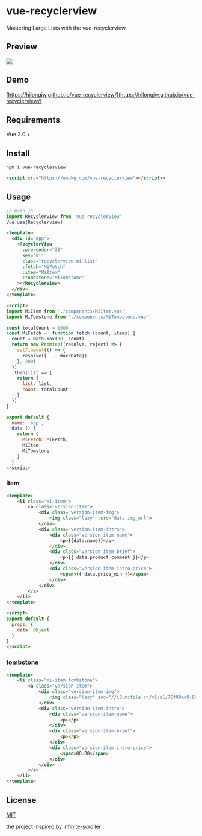 # vue-recyclerview

Mastering Large Lists with the vue-recyclerview

## Preview

![](https://hilongjw.github.io/vue-recyclerview/preview1.gif)


## Demo

[https://hilongjw.github.io/vue-recyclerview/](https://hilongjw.github.io/vue-recyclerview/)

## Requirements

Vue 2.0 +

## Install

```bash
npm i vue-recyclerview

```

```html
<script src="https://unpkg.com/vue-recyclerview"></script>>
```

## Usage

```javascript
// main.js
import Recyclerview from 'vue-recyclerview'
Vue.use(Recyclerview)
```

```html
<template>
  <div id="app">
    <RecyclerView
      :prerender="30" 
      key="mi" 
      class="recyclerview mi-list" 
      :fetch="MiFetch" 
      :item="MiItem" 
      :tombstone="MiTomstone"
    ></RecyclerView>
  </div>
</template>

<script>
import MiItem from './components/MiItem.vue'
import MiTomstone from './components/MiTombstone.vue'

const totalCount = 1000
const MiFetch =  function fetch (count, items) {
  count = Math.max(30, count)
  return new Promise((resolve, reject) => {
    setTimeout(() => {
      resolve([ ... mockData])
    }, 200)
  })
  .then(list => {
    return {
      list: list,
      count: totalCount
    }
  })
}

export default {
  name: 'app',
  data () {
    return {
      MiFetch: MiFetch,
      MiItem,
      MiTomstone
    }
  }
</script>

```

### item

```html
<template>
    <li class="mi-item">
        <a class="version-item">
            <div class="version-item-img">
                <img class="lazy" :src="data.img_url">
            </div>
            <div class="version-item-intro">
                <div class="version-item-name">
                    <p>{{data.name}}</p>
                </div>
                <div class="version-item-brief">
                    <p>{{ data.product_comment }}</p>
                </div>
                <div class="version-item-intro-price">
                    <span>{{ data.price_min }}</span>
                </div>
            </div>
        </a>
    </li>
</template>

<script>
export default {
  props: {
    data: Object
  }
}
</script>

```

### tombstone

```html
<template>
    <li class="mi-item tombstone">
        <a class="version-item">
            <div class="version-item-img">
                <img class="lazy" src="//i8.mifile.cn/v1/a1/76f98ed9-86c5-dcda-0ba2-b79f62b0f195.webp?width=360&height=360">
            </div>
            <div class="version-item-intro">
                <div class="version-item-name">
                    <p></p>
                </div>
                <div class="version-item-brief">
                    <p></p>
                </div>
                <div class="version-item-intro-price">
                    <span>00.00</span>
                </div>
            </div>
        </a>
    </li>
</template>
```

## License

[MIT](https://github.com/hilongjw/vue-recyclerview/blob/master/License)

the project inspired by [infinite-scroller](https://github.com/GoogleChrome/ui-element-samples/tree/gh-pages/infinite-scroller)



